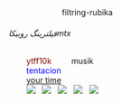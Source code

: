 <html>
    <head>
        <titel>
            filtring-rubika
        </titel>
    </head>
    <body>
        <h6>فیلترینگ روبیکاmtx</h6>
        <font color = "80080">ytff10k</font>
        <font>musik</font>
        <br>
        <font color="0400FF">tentacion</font>
        <br>
        <a href = "http://time.com">your time</a>
        <br>
        <img src ="https://uupload.ir/view/inshot_۲۰۲۳۰۳۲۳_۰۰۲۱۱۲۷۸۶_1stm.mp4/" >
  <img src =https://s8.uupload.ir/files/img_20241123_215110_375_xklk.jpg    > 
  <img src =https://s8.uupload.ir/files/img_20241123_215116_311_76le.jpg     > 
  <img src =https://s8.uupload.ir/files/img_20241123_215115_058_c260.jpg   > 
  <img src =https://s8.uupload.ir/files/screenshot_20241123_220058_gallery_8y03.jpg    > 
  
